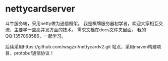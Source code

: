 ﻿# nettycardserver
斗牛服务端，采用netty做为通信框架。
我是棋牌服务器初学者，欢迎大家相互交流，主要学一些高并发方面的技术。
需求文档在docs文件夹里面。
我的QQ:1357098586，一起学习。

后续采用https://github.com/wsgzxl/nettycardv2.git 站点，采用maven构建项目，protobuf通信协议！
